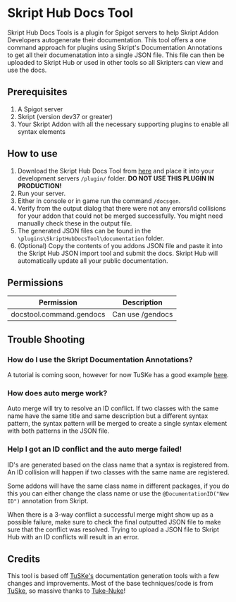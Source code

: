 # Skript Hub Docs Tool

Skript Hub Docs Tools is a plugin for Spigot servers to help Skript Addon Developers autogenerate their documentation. This tool offers a one command approach for plugins using Skript's Documentation Annotations to get all their documenatation into a single JSON file. This file can then be uploaded to Skript Hub or used in other tools so all Skripters can view and use the docs.

## Prerequisites

1. A Spigot server 
2. Skript (version dev37 or greater)
3. Your Skript Addon with all the necessary supporting plugins to enable all syntax elements


## How to use

1. Download the Skript Hub Docs Tool from [here]() and place it into your development servers ```/plugin/``` folder. **DO NOT USE THIS PLUGIN IN PRODUCTION!**
2. Run your server.
3. Either in console or in game run the command ```/docsgen```.
4. Verify from the output dialog that there were not any errors/id collisions for your addon that could not be merged successfully. You might need manually check these in the output file.
5. The generated JSON files can be found in the ```\plugins\SkriptHubDocsTool\documentation``` folder.
6. (Optional) Copy the contents of you addons JSON file and paste it into the Skript Hub JSON import tool and submit the docs. Skript Hub will automatically update all your public documentation.

## Permissions

| Permission | Description |
|------------|-------------|
| docstool.command.gendocs | Can use /gendocs  |
    

## Trouble Shooting

### How do I use the Skript Documentation Annotations?

A tutorial is coming soon, however for now TuSKe has a good example [here](https://github.com/Tuke-Nuke/TuSKe/blob/master/src/main/java/com/github/tukenuke/tuske/effects/EffCancelDrop.java#L20).

### How does auto merge work?

Auto merge will try to resolve an ID conflict. If two classes with the same name have the same title and same description but a different syntax pattern, the syntax pattern will be merged to create a single syntax element with both patterns in the JSON file.

### Help I got an ID conflict and the auto merge failed!

ID's are generated based on the class name that a syntax is registered from. An ID collision will happen if two classes with the same name are registered. 

Some addons will have the same class name in different packages, if you do this you can either change the class name or use the ```@DocumentationID("New ID")``` annotation from Skript.

When there is a 3-way conflict a successful merge might show up as a possible failure, make sure to check the final outputted JSON file to make sure that the conflict was resolved. Trying to upload a JSON file to Skript Hub with an ID conflicts will result in an error.

## Credits

This tool is based off [TuSKe's](https://github.com/Tuke-Nuke/TuSKe) documentation generation tools with a few changes and improvements. Most of the base techniques/code is from [TuSke](https://github.com/Tuke-Nuke/TuSKe), so massive thanks to [Tuke-Nuke](https://github.com/Tuke-Nuke)!

